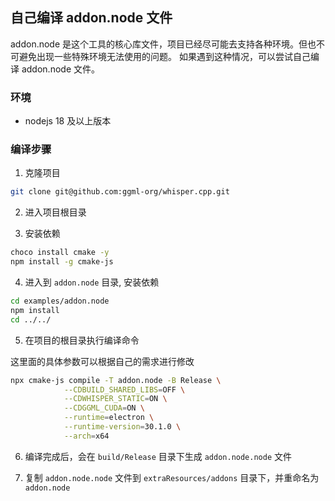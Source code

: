 ## 自己编译 addon.node 文件

addon.node 是这个工具的核心库文件，项目已经尽可能去支持各种环境。但也不可避免出现一些特殊环境无法使用的问题。
如果遇到这种情况，可以尝试自己编译 addon.node 文件。

### 环境
- nodejs 18 及以上版本

### 编译步骤
1. 克隆项目

```bash
git clone git@github.com:ggml-org/whisper.cpp.git
```

2. 进入项目根目录

3. 安装依赖

```bash
choco install cmake -y
npm install -g cmake-js
```

4. 进入到 `addon.node` 目录, 安装依赖

```bash
cd examples/addon.node
npm install
cd ../../
```
5. 在项目的根目录执行编译命令

这里面的具体参数可以根据自己的需求进行修改

```bash
npx cmake-js compile -T addon.node -B Release \
            --CDBUILD_SHARED_LIBS=OFF \
            --CDWHISPER_STATIC=ON \
            --CDGGML_CUDA=ON \
            --runtime=electron \
            --runtime-version=30.1.0 \
            --arch=x64
```

6. 编译完成后，会在 `build/Release` 目录下生成 `addon.node.node` 文件

7. 复制 `addon.node.node` 文件到 `extraResources/addons` 目录下，并重命名为 `addon.node`